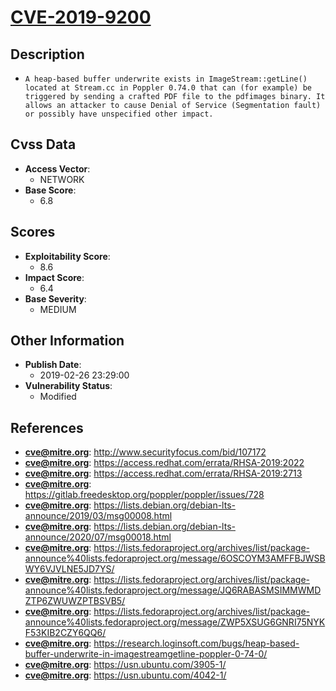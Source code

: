 
# [CVE-2019-9200](https://cve.mitre.org/cgi-bin/cvename.cgi?name=CVE-2019-9200)

## Description

- `A heap-based buffer underwrite exists in ImageStream::getLine() located at Stream.cc in Poppler 0.74.0 that can (for example) be triggered by sending a crafted PDF file to the pdfimages binary. It allows an attacker to cause Denial of Service (Segmentation fault) or possibly have unspecified other impact.`

## Cvss Data

- **Access Vector**:
  - NETWORK
- **Base Score**:
  - 6.8

## Scores

- **Exploitability Score**:
  - 8.6
- **Impact Score**:
  - 6.4
- **Base Severity**:
  - MEDIUM

## Other Information

- **Publish Date**:
  - 2019-02-26 23:29:00
- **Vulnerability Status**:
  - Modified

## References

- **cve@mitre.org**: http://www.securityfocus.com/bid/107172
- **cve@mitre.org**: https://access.redhat.com/errata/RHSA-2019:2022
- **cve@mitre.org**: https://access.redhat.com/errata/RHSA-2019:2713
- **cve@mitre.org**: https://gitlab.freedesktop.org/poppler/poppler/issues/728
- **cve@mitre.org**: https://lists.debian.org/debian-lts-announce/2019/03/msg00008.html
- **cve@mitre.org**: https://lists.debian.org/debian-lts-announce/2020/07/msg00018.html
- **cve@mitre.org**: https://lists.fedoraproject.org/archives/list/package-announce%40lists.fedoraproject.org/message/6OSCOYM3AMFFBJWSBWY6VJVLNE5JD7YS/
- **cve@mitre.org**: https://lists.fedoraproject.org/archives/list/package-announce%40lists.fedoraproject.org/message/JQ6RABASMSIMMWMDZTP6ZWUWZPTBSVB5/
- **cve@mitre.org**: https://lists.fedoraproject.org/archives/list/package-announce%40lists.fedoraproject.org/message/ZWP5XSUG6GNRI75NYKF53KIB2CZY6QQ6/
- **cve@mitre.org**: https://research.loginsoft.com/bugs/heap-based-buffer-underwrite-in-imagestreamgetline-poppler-0-74-0/
- **cve@mitre.org**: https://usn.ubuntu.com/3905-1/
- **cve@mitre.org**: https://usn.ubuntu.com/4042-1/
